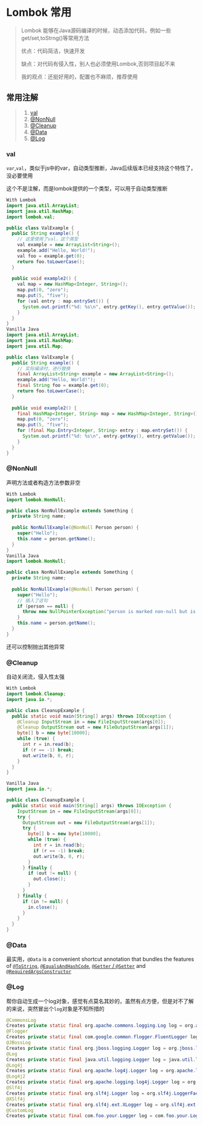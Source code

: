 # Lombok 常用

> Lombok 能够在Java源码编译的时候，动态添加代码，例如一些get/set,toStrng()等常用方法
>
> 优点：代码简洁，快速开发
>
> 缺点：对代码有侵入性，别人也必须使用Lombok,否则项目起不来
>
> 我的观点：还挺好用的，配置也不麻烦，推荐使用

## 常用注解

> 1. [val](#val)
> 2. [@NonNull](#@NonNull)
> 3. [@Cleanup](#@Cleanup)
> 4. [@Data](#@Data)
> 5. [@Log](#@Log)

### val

`var`,`val`，类似于js中的var，自动类型推断，Java后续版本已经支持这个特性了，没必要使用

这个不是注解，而是lombok提供的一个类型，可以用于自动类型推断

```java
With Lombok
import java.util.ArrayList;
import java.util.HashMap;
import lombok.val;

public class ValExample {
  public String example() {
    // 这里使用了val，这个类型
    val example = new ArrayList<String>();
    example.add("Hello, World!");
    val foo = example.get(0);
    return foo.toLowerCase();
  }
  
  public void example2() {
    val map = new HashMap<Integer, String>();
    map.put(0, "zero");
    map.put(5, "five");
    for (val entry : map.entrySet()) {
      System.out.printf("%d: %s\n", entry.getKey(), entry.getValue());
    }
  }
}
Vanilla Java
import java.util.ArrayList;
import java.util.HashMap;
import java.util.Map;

public class ValExample {
  public String example() {
    // 实际编译时，进行替换
    final ArrayList<String> example = new ArrayList<String>();
    example.add("Hello, World!");
    final String foo = example.get(0);
    return foo.toLowerCase();
  }
  
  public void example2() {
    final HashMap<Integer, String> map = new HashMap<Integer, String>();
    map.put(0, "zero");
    map.put(5, "five");
    for (final Map.Entry<Integer, String> entry : map.entrySet()) {
      System.out.printf("%d: %s\n", entry.getKey(), entry.getValue());
    }
  }
}
```

### @NonNull

声明方法或者构造方法参数非空

```java
With Lombok
import lombok.NonNull;

public class NonNullExample extends Something {
  private String name;
  
  public NonNullExample(@NonNull Person person) {
    super("Hello");
    this.name = person.getName();
  }
}
Vanilla Java
import lombok.NonNull;

public class NonNullExample extends Something {
  private String name;
  
  public NonNullExample(@NonNull Person person) {
    super("Hello");
    // 插入了这句
    if (person == null) {
      throw new NullPointerException("person is marked non-null but is null");
    }
    this.name = person.getName();
  }
}
```

还可以控制抛出其他异常

### @Cleanup

自动关闭流，侵入性太强

```java
With Lombok
import lombok.Cleanup;
import java.io.*;

public class CleanupExample {
  public static void main(String[] args) throws IOException {
    @Cleanup InputStream in = new FileInputStream(args[0]);
    @Cleanup OutputStream out = new FileOutputStream(args[1]);
    byte[] b = new byte[10000];
    while (true) {
      int r = in.read(b);
      if (r == -1) break;
      out.write(b, 0, r);
    }
  }
}

Vanilla Java
import java.io.*;

public class CleanupExample {
  public static void main(String[] args) throws IOException {
    InputStream in = new FileInputStream(args[0]);
    try {
      OutputStream out = new FileOutputStream(args[1]);
      try {
        byte[] b = new byte[10000];
        while (true) {
          int r = in.read(b);
          if (r == -1) break;
          out.write(b, 0, r);
        }
      } finally {
        if (out != null) {
          out.close();
        }
      }
    } finally {
      if (in != null) {
        in.close();
      }
    }
  }
}
```

### @Data

最实用，`@Data` is a convenient shortcut annotation that bundles the features of [`@ToString`](https://projectlombok.org/features/ToString), [`@EqualsAndHashCode`](https://projectlombok.org/features/EqualsAndHashCode), [`@Getter` / `@Setter`](https://projectlombok.org/features/GetterSetter) and [`@RequiredArgsConstructor`](https://projectlombok.org/features/constructor)

### @Log

帮你自动生成一个log对象，感觉有点莫名其妙的，虽然有点方便，但是对不了解的来说，突然冒出个`log`对象是不知所措的

```java
@CommonsLog
Creates private static final org.apache.commons.logging.Log log = org.apache.commons.logging.LogFactory.getLog(LogExample.class);
@Flogger
Creates private static final com.google.common.flogger.FluentLogger log = com.google.common.flogger.FluentLogger.forEnclosingClass();
@JBossLog
Creates private static final org.jboss.logging.Logger log = org.jboss.logging.Logger.getLogger(LogExample.class);
@Log
Creates private static final java.util.logging.Logger log = java.util.logging.Logger.getLogger(LogExample.class.getName());
@Log4j
Creates private static final org.apache.log4j.Logger log = org.apache.log4j.Logger.getLogger(LogExample.class);
@Log4j2
Creates private static final org.apache.logging.log4j.Logger log = org.apache.logging.log4j.LogManager.getLogger(LogExample.class);
@Slf4j
Creates private static final org.slf4j.Logger log = org.slf4j.LoggerFactory.getLogger(LogExample.class);
@XSlf4j
Creates private static final org.slf4j.ext.XLogger log = org.slf4j.ext.XLoggerFactory.getXLogger(LogExample.class);
@CustomLog
Creates private static final com.foo.your.Logger log = com.foo.your.LoggerFactory.createYourLogger(LogExample.class);
```

